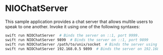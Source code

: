 # NIOChatServer

This sample application provides a chat server that allows multile users to speak to one another. Invoke it using one of the following syntaxes:

```bash
swift run NIOChatServer  # Binds the server on ::1, port 9999.
swift run NIOChatServer 9899  # Binds the server on ::1, port 9899
swift run NIOChatServer /path/to/unix/socket  # Binds the server using the given UNIX socket
swift run NIOChatServer 192.168.0.5 9899  # Binds the server on 192.168.0.5:9899
```

